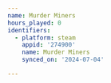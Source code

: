```yaml
---
name: Murder Miners
hours_played: 0
identifiers:
  - platform: steam
    appid: '274900'
    name: Murder Miners
    synced_on: '2024-07-04'

---
```

